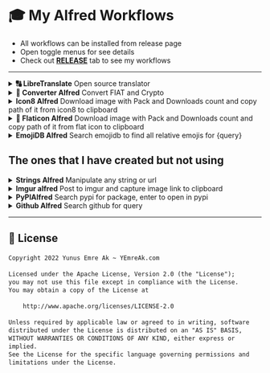 # 🎓 My Alfred Workflows 

- All workflows can be installed from release page
- Open toggle menus for see details
- Check out [**RELEASE**](https://github.com/yemreak/my-alfred/releases/latest) tab to see my workflows

---

<details>
<summary><b>🔠 LibreTranslate</b> Open source translator</summary>

- ⚙️ `tr` to translate Turkish, `en` to translate `English`

![libretranslate.png](.github/libretranslate.png)

</details>

<details>
<summary><b>🌟 Converter Alfred</b> Convert FIAT and Crypto</summary>

- 💚 `cc 2 usdt try` to convert `2 USDT` to `TRY` value
- 🎉 Complex queries like `2 TRY PHP` is working now!
- 🔐 To use this workflow you need to check out "Get Your Free Api Key for FIAT" section
- ↩️ Press enter (⌅) to paste result

![5usdtryalfred](.github/converter.png)

> For more detail check out: https://github.com/yedhrab/YConverter

## 🔑 Get Your Free Api Key for FIAT

- Click the link: https://openexchangerates.org/signup/free
- Sign up
- Verify your email and use the key that send to your e-mail

## 👮‍♂️ Free Forex API Rate Limits

- Currency Pairs per Request: 2
- Number of Requests per Hour: 100
- Date Range in History: 8 Days
- Allowed Back in History: 1 Year(s)

## Crypto Convertion

- Crypto convertion uses **Binance** tickers
- There is no limit

## 🗄 Cache System

- All data is stored in `$HOME/yconverter.yml`
- All cached pair value are refreshed every **10 mins** for fiat, **1 min** for crypto

</details>


<details>
<summary><b>Icon8 Alfred</b> Download image with Pack and Downloads count and copy path of it from icon8 to clipboard</summary>

- Type `+` to end of the query to see more results.
- Search `query` on flaticon (for more specific settings, change shape or order_by in `main.py`)
- Creates `icon8` folder to `HOME` directory and store every query it's own folder
- Download all image results if it's not exists
- When result selected, copy image path to clipboard

![Examples](.github/icon8.png)

</details>

<details>
<summary><b>🌟 Flaticon Alfred</b> Download image with Pack and Downloads count and copy path of it from flat icon to clipboard</summary>

- Type `+` to end of the query to see more results.
- Search `query` on flaticon (for more specific settings, change shape or order_by in `main.py`)
- Creates `flaticon` folder to `HOME` directory and store every query it's own folder
- Download all image results if it's not exists
- When result selected, copy image path to clipboard

![Examples](.github/flaticon.gif)

</details>

<details>
<summary><b>EmojiDB Alfred</b> Search emojidb to find all relative emojis for {query}</summary>

- Search [emojidb](https://emojidb.org) to find all relative emojis for {query}
- Enter to copy clipboard, ⌘ enter to open in emojipedia

![Examples](.github/emojidb.png)

</details>

## The ones that I have created but not using

<details>
<summary><b>Strings Alfred</b> Manipulate any string or url</summary>

- Manipulate any string or url
- `str` for string operations
- `str_url` for url operations
- Auto update via `github` once for every week

![example.gif](.github/strings.gif)

</details>

<details>
<summary><b>Imgur alfred</b> Post to imgur and capture image link to clipboard</summary>

- Post to imgur and capture image link to clipboard
- Type `imgur` and paste path of file
- Alfred workflow version of [images-upload-cli](https://github.com/DeadNews/images-upload-cli)

![example](https://i.imgur.com/2cEqQUF.png)

</details>

<details>
<summary><b>PyPIAlfred</b> Search pypi for package, enter to open in pypi</summary>

- Search pypi for package, enter to open in pypi
- Hold ⌘ and enter to copy `pip install -U package` command to clipboard
- Hold ⇧ and enter to download new release if update item appear
- Automatically checks update via `github` every 1 week
- Limitation `only shows first page`

![example](https://i.imgur.com/WCcsVCt.png)
    
</details>

<details>
<summary><b>Github Alfred</b> Search github for query</summary>

- Search github for query
- `GITHUB_TOKEN` environmental variables needed for personal repo search
- If not set, search globally (max 20 result)
- Auto update via github (checks once a week)

> Via caches, don't make more requests...

![example.png](https://i.imgur.com/jOG4UPC.png)

</details>

---

## 🪪  License

```
Copyright 2022 Yunus Emre Ak ~ YEmreAk.com

Licensed under the Apache License, Version 2.0 (the "License");
you may not use this file except in compliance with the License.
You may obtain a copy of the License at

    http://www.apache.org/licenses/LICENSE-2.0

Unless required by applicable law or agreed to in writing, software
distributed under the License is distributed on an "AS IS" BASIS,
WITHOUT WARRANTIES OR CONDITIONS OF ANY KIND, either express or implied.
See the License for the specific language governing permissions and
limitations under the License.
```
